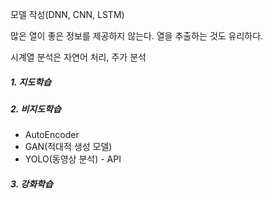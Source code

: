 

모델 작성(DNN, CNN, LSTM)

많은 열이 좋은 정보를 제공하지 않는다. 열을 추출하는 것도 유리하다.



시계열 분석은 자연어 처리, 주가 분석

##### 1. 지도학습

##### 2. 비지도학습

- AutoEncoder
- GAN(적대적 생성 모델)
- YOLO(동영상 분석) - API

##### 3. 강화학습

